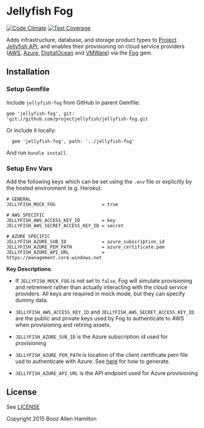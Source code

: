 # Jellyfish Fog

[![Code Climate](https://codeclimate.com/repos/555a0675695680378e0027e6/badges/43ed237afc55c67eb2ef/gpa.svg)](https://codeclimate.com/repos/555a0675695680378e0027e6/feed)
[![Test Coverage](https://codeclimate.com/repos/555a0675695680378e0027e6/badges/43ed237afc55c67eb2ef/coverage.svg)](https://codeclimate.com/repos/555a0675695680378e0027e6/coverage)

Adds infrastructure, database, and storage product types to [Project Jellyfish API](https://github.com/projectjellyfish/api), and enables their provisioning on cloud service providers ([AWS](http://aws.amazon.com), [Azure](http://azure.microsoft.com/en-us), [DigitalOcean](https://www.digitalocean.com) and [VMWare](https://www.vmware.com/products/vrealize-suite)) via the [Fog](http://fog.io) gem.

## Installation

### Setup Gemfile

Include `jellyfish-fog` from GitHub in parent Gemfile:
```
gem 'jellyfish-fog', git: 'git://github.com/projectjellyfish/jellyfish-fog.git
```

Or include it locally:
```
  gem 'jellyfish-fog', path: '../jellyfish-fog'
```

And run `bundle install`.

### Setup Env Vars

Add the following keys which can be set using the `.env` file or explicitly by the hosted environment (e.g. Heroku):

```
# GENERAL
JELLYFISH_MOCK_FOG                 = true

# AWS SPECIFIC
JELLYFISH_AWS_ACCESS_KEY_ID        = key
JELLYFISH_AWS_SECRET_ACCESS_KEY_ID = secret

# AZURE SPECIFIC
JELLYFISH_AZURE_SUB_ID             = azure_subscription_id
JELLYFISH_AZURE_PEM_PATH           = azure_certificate.pem
JELLYFISH_AZURE_API_URL            = https://management.core.windows.net

```


**Key Descriptions**:
- If `JELLYFISH_MOCK_FOG` is not set to `false`, Fog will simulate provisioning and retirement rather than actually interacting with the cloud service providers. All keys are required in mock mode, but they can specify dummy data.

- `JELLYFISH_AWS_ACCESS_KEY_ID` and `JELLYFISH_AWS_SECRET_ACCESS_KEY_ID` are the public and private keys used by Fog to authenticate to AWS when provisioning and retiring assets.

- `JELLYFISH_AZURE_SUB_ID` is the Azure subscription id used for provisioning

- `JELLYFISH_AZURE_PEM_PATH` is location of the client certificate pem file usd to authenticate with Azure. See [here](http://azure.microsoft.com/en-us/documentation/articles/cloud-services-python-how-to-use-service-management) for how to generate.

- `JELLYFISH_AZURE_API_URL` is the API endpoint used for Azure provisioning

## License

See [LICENSE](https://github.com/projectjellyfish/jellyfish-fog/blob/master/LICENSE)


Copyright 2015 Booz Allen Hamilton
